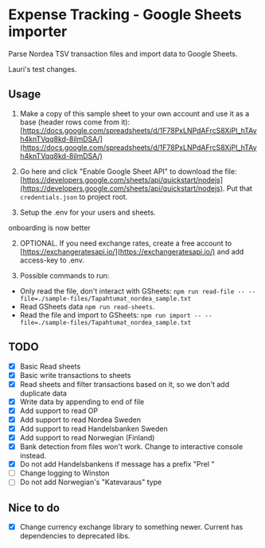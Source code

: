 # Expense Tracking - Google Sheets importer
Parse Nordea TSV transaction files and import data to Google Sheets.

Lauri's test changes.
## Usage
1. Make a copy of this sample sheet to your own account and use it as a base (header rows come from it): [https://docs.google.com/spreadsheets/d/1F78PxLNPdAFrcS8XjPI_hTAyh4knTVqq8kd-8ilmDSA/](https://docs.google.com/spreadsheets/d/1F78PxLNPdAFrcS8XjPI_hTAyh4knTVqq8kd-8ilmDSA/)

1. Go here and click "Enable Google Sheet API" to download the file: [https://developers.google.com/sheets/api/quickstart/nodejs](https://developers.google.com/sheets/api/quickstart/nodejs). Put that `credentials.json` to project root.

1. Setup the .env for your users and sheets.

onboarding is now better

2. OPTIONAL. If you need exchange rates, create a free account to [https://exchangeratesapi.io/](https://exchangeratesapi.io/) and add access-key to .env.
 
3. Possible commands to run: 
* Only read the file, don't interact with GSheets: `npm run read-file -- --file=./sample-files/Tapahtumat_nordea_sample.txt`
* Read GSheets data `npm run read-sheets`.
* Read the file and import to GSheets: `npm run import -- --file=./sample-files/Tapahtumat_nordea_sample.txt`




## TODO
- [x] Basic Read sheets
- [x] Basic write transactions to sheets
- [x] Read sheets and filter transactions based on it, so we don't add duplicate data
- [x] Write data by appending to end of file
- [x] Add support to read OP
- [x] Add support to read Nordea Sweden
- [x] Add support to read Handelsbanken Sweden
- [x] Add support to read Norwegian (Finland)
- [x] Bank detection from files won't work. Change to interactive console instead.
- [x] Do not add Handelsbankens if message has a prefix "Prel "
- [ ] Change logging to Winston
- [ ] Do not add Norwegian's "Katevaraus" type

## Nice to do
- [x] Change currency exchange library to something newer. Current has dependencies to deprecated libs.
